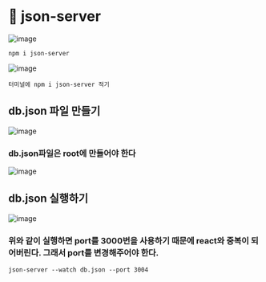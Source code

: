 # 🌸 json-server
![image](https://github.com/hyejin192/react_basic/assets/129017064/14f8e131-817a-48d3-82bf-774fd3f3fd8f)

    npm i json-server
    
![image](https://github.com/hyejin192/react_basic/assets/129017064/60656823-280f-4824-bc8f-2955d8fb7308)

    터미널에 npm i json-server 적기
    
## db.json 파일 만들기    
![image](https://github.com/hyejin192/react_basic/assets/129017064/b5b313f4-3227-40b5-a879-1505b5efdfb5)

### db.json파일은 root에 만들어야 한다
![image](https://github.com/hyejin192/react_basic/assets/129017064/9d30acca-23d8-4488-968c-d7a1f23dd951)

## db.json 실행하기
![image](https://github.com/hyejin192/react_basic/assets/129017064/c26c8c5c-c62b-4864-8289-f0da348e4bc7)

### 위와 같이 실행하면 port를 3000번을 사용하기 때문에 react와 중복이 되어버린다. 그래서 port를 변경해주어야 한다.

    json-server --watch db.json --port 3004


